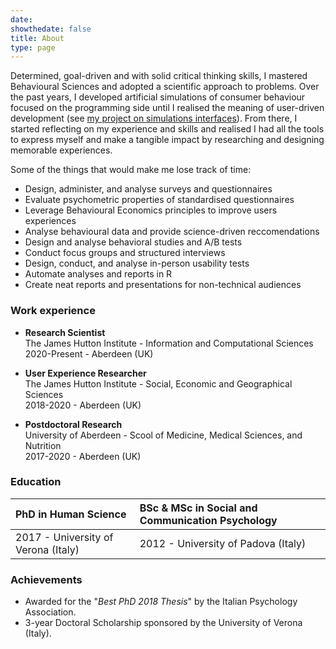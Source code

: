 ```yaml
---
date: 
showthedate: false
title: About
type: page
---
```


Determined, goal-driven and with solid critical thinking skills, I mastered Behavioural Sciences and adopted a scientific approach to problems. Over the past years, I developed artificial simulations of consumer behaviour focused on the programming side until I realised the meaning of user-driven development (see [my project on simulations interfaces](/projects/case_study_MeatNet)). From there, I started reflecting on my experience and skills and realised I had all the tools to express myself and make a tangible impact by researching and designing memorable experiences. 

Some of the things that would make me lose track of time:

+ Design, administer, and analyse surveys and questionnaires
+ Evaluate psychometric properties of standardised questionnaires
+ Leverage Behavioural Economics principles to improve users experiences
+ Analyse behavioural data and provide science-driven reccomendations
+ Design and analyse behavioral studies and A/B tests
+ Conduct focus groups and structured interviews
+ Design, conduct, and analyse in-person usability tests
+ Automate analyses and reports in R
+ Create neat reports and presentations for non-technical audiences


### Work experience

+ **Research Scientist**  
The James Hutton Institute - Information and Computational Sciences   
2020-Present - Aberdeen (UK)

+ **User Experience Researcher**  
The James Hutton Institute - Social, Economic and Geographical Sciences  
2018-2020 - Aberdeen (UK)

+ **Postdoctoral Research**  
University of Aberdeen - Scool of Medicine, Medical Sciences, and Nutrition  
2017-2020 - Aberdeen (UK)

### Education

| **PhD in Human Science**             | **BSc & MSc in Social and Communication Psychology**  |
|:-------------------------------------|:------------------------------------------------------|
| 2017 - University of Verona (Italy)  | 2012 - University of Padova (Italy)                   |

### Achievements

+ Awarded for the "*Best PhD 2018 Thesis*" by the Italian Psychology Association. 
+ 3-year Doctoral Scholarship sponsored by the University of Verona (Italy).
